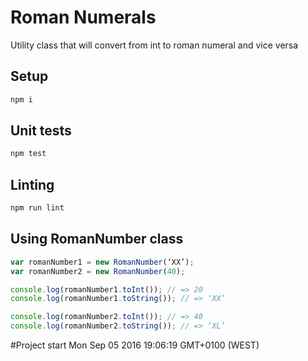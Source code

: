# Roman Numerals
Utility class that will convert from int to roman numeral and vice versa

## Setup
```sh
npm i
```

## Unit tests
```sh
npm test
```

## Linting
```sh
npm run lint
```

## Using RomanNumber class
```js
var romanNumber1 = new RomanNumber(‘XX’);
var romanNumber2 = new RomanNumber(40);

console.log(romanNumber1.toInt()); // => 20
console.log(romanNumber1.toString()); // => ‘XX’

console.log(romanNumber2.toInt()); // => 40
console.log(romanNumber2.toString()); // => ‘XL’
```

#Project start
Mon Sep 05 2016 19:06:19 GMT+0100 (WEST)
